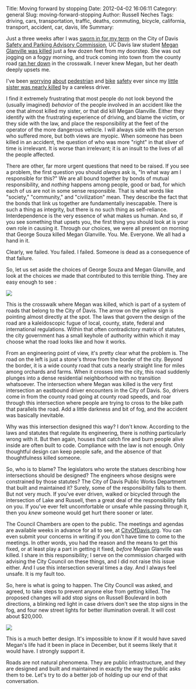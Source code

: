 Title: Moving forward by stopping
Date: 2012-04-02 16:06:11
Category: general
Slug: moving-forward-stopping
Author: Russell Neches
Tags: driving, cars, transportation, traffic, deaths, commuting, bicycle, california, transport, accident, car, davis, life
Summary: 


Just a three weeks after I was [sworn in for my
term](http://cityofdavis.org/meetings/safety/120111_packet.pdf) on the
City of Davis [Safety and Parking Advisory
Commission](http://cityofdavis.org/meetings/agenda.cfm?c=14), UC Davis
law student [Megan Glanville was
killed](http://www.legacy.com/obituaries/chicoer/obituary.aspx?n=megan-elizabeth-glanville&pid=155337885)
just a few dozen feet from my doorstep. She was out jogging on a foggy
morning, and truck coming into town from the county road [ran her
down](http://www.davisenterprise.com/local-news/crime-fire-courts/woman-hit-by-truck-in-west-davis/)
in the crosswalk. I never knew Megan, but her death deeply upsets me.

I've been
[worrying](http://vort.org/2009/04/21/fun-my-tracks-accident-and-biking-davis/)
[about](http://vort.org/2009/05/23/tale-rampaging-lorry/)
[pedestrian](http://vort.org/2009/04/25/bike-saftey-davis/) and
[bike](http://vort.org/2009/06/19/bike-safety-column-print/)
[safety](http://vort.org/2007/10/31/protect-your-noodle/) ever since my
[little sister was nearly
killed](http://vort.org/2009/04/29/davis-crash-map/) by a careless
driver.

I find it extremely frustrating that most people do not look beyond the
(usually imagined) *behavior* of the people involved in an accident like
the one that almost killed my sister, or that did kill Megan Glanville.
Either they identify with the frustrating experience of driving, and
blame the victim, or they side with the law, and place the
responsibility at the feet of the operator of the more dangerous
vehicle. I will always side with the person who suffered more, but both
views are myopic. When someone has been killed in an accident, the
question of who was more "right" in that sliver of time is irrelevant.
It is worse than irrelevant; it is an insult to the lives of all the
people affected.

There are other, far more urgent questions that need to be raised. If
you see a problem, the first question you should *always* ask is, "In
what way am I responsible for this?" We are all bound together by bonds
of mutual responsibility, and *nothing* happens among people, good or
bad, for which each of us are not in some sense responsible. That is
what words like "society," "community," and "civilization" mean. They
describe the fact that the bonds that link us together are fundamentally
inescapable. There is such a thing as integrity, but there is no such
thing as self-reliance. Interdependence is the very essence of what
makes us human. And so, if you see something that upsets you, the first
thing you should look at is your own role in causing it. Through our
choices, we were all present on morning that George Souza killed Megan
Glanville. You. Me. Everyone. We all had a hand in it.

Clearly, we failed. You failed. I failed. Someone is dead as a
consequence of that failure.

So, let us set aside the choices of George Souza and Megan Glanville,
and look at the choices *we* made that contributed to this terrible
thing. They are easy enough to see :

![](http://vort.org/media/images/lake_and_russell_redesign_crossing_3.jpg)

This is the crosswalk where Megan was killed, which is part of a system
of roads that belong to the City of Davis. The arrow on the yellow sign
is pointing almost directly at the spot. The laws that govern the design
of the road are a kaleidoscopic fugue of local, county, state, federal
and international regulations. Within that often contradictory matrix of
statutes, the city government has a small keyhole of authority within
which it may choose what the road looks like and how it works.

From an engineering point of view, it's pretty clear what the problem
is. The road on the left is just a stone's throw from the border of the
city. Beyond the border, it is a wide county road that cuts a nearly
straight line for miles among orchards and farms. When it crosses into
the city, this road suddenly plunges into a dense residential
neighborhood with no transition whatsoever. The intersection where Megan
was killed is the very first intersection an eastbound driver encounters
in the City of Davis. So, drivers come in from the county road going at
county road speeds, and roar through this intersection where people are
trying to cross to the bike path that parallels the road. Add a little
darkness and bit of fog, and the accident was basically inevitable.

Why was this intersection designed this way? I don't know. According to
the laws and statutes that regulate its engineering, there is nothing
particularly wrong with it. But then again, houses that catch fire and
burn people alive inside are often built to code. Compliance with the
law is not enough. Only thoughtful design can keep people safe, and the
absence of that thoughtfulness killed someone.

So, who is to blame? The legislators who wrote the statues describing
how intersections should be designed? The engineers whose designs were
constrained by those statutes? The City of Davis Public Works Department
that built and maintained it? Surely, some of the responsibility falls
to them. But not very much. If you've ever driven, walked or bicycled
through the intersection of Lake and Russell, then a great deal of the
responsibility falls on you. If you've ever felt uncomfortable or unsafe
while passing through it, then you *knew* someone would get hurt there
sooner or later.

The Council Chambers are open to the public. The meetings and agendas
are available weeks in advance for all to see, at
[CityOfDavis.org](http://cityofdavis.org/). You can even submit your
concerns in writing if you don't have time to come to the meetings. In
other words, you had the reason and the means to get this fixed, or at
least play a part in getting it fixed, *before* Megan Glanville was
killed. I share in this responsibility; I serve on the commission
charged with advising the City Council on these things, and I did not
raise this issue either. And I use this intersection several times a
day. And I always feel unsafe. It is my fault too.

So, here is what is going to happen. The City Council was asked, and
agreed, to take steps to prevent anyone else from getting killed. The
proposed changes will add stop signs on Russell Boulevard in both
directions, a blinking red light in case drivers don't see the stop
signs in the fog, and four new street lights for better illumination
overall. It will cost about \$20,000.

[![](http://vort.org/media/images/lake_and_russell_redesign_small.jpeg)](http://vort.org/media/images/lake_and_russell_redesign.jpeg)

This is a much better design. It's impossible to know if it would have
saved Megan's life had it been in place in December, but it seems likely
that it would have. I strongly support it.

Roads are not natural phenomena. They are public infrastructure, and
they are designed and built and maintained in exactly the way the public
asks them to be. Let's try to do a better job of holding up our end of
that conversation.
